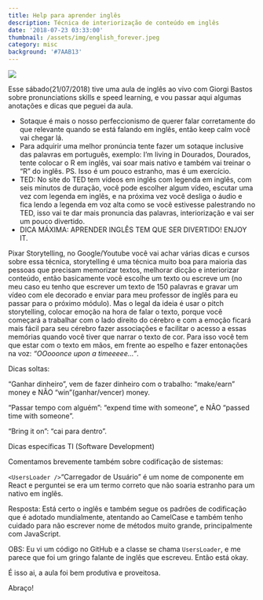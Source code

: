 ```yaml
---
title: Help para aprender inglês
description: Técnica de interiorização de conteúdo em inglês
date: '2018-07-23 03:33:00'
thumbnail: /assets/img/english_forever.jpeg
category: misc
background: '#7AAB13'
---
```

![](/assets/img/english_forever.jpeg)

Esse sábado(21/07/2018) tive uma aula de inglês ao vivo com Giorgi Bastos sobre pronunciations skills e speed learning, e vou passar aqui algumas anotações e dicas que peguei da aula.

* Sotaque é mais o nosso perfeccionismo de querer falar corretamente do que relevante quando se está falando em inglês, então keep calm você vai chegar lá.
* Para adquirir uma melhor pronúncia tente fazer um sotaque inclusive das palavras em português, exemplo: I’m living in Dourados, Dourados, tente colocar o R em inglês, vai soar mais nativo e também vai treinar o “R” do inglês. PS. Isso é um pouco estranho, mas é um exercício.
* TED: No site do TED tem vídeos em inglês com legenda em inglês, com seis minutos de duração, você pode escolher algum vídeo, escutar uma vez com legenda em inglês, e na próxima vez você desliga o áudio e fica lendo a legenda em voz alta como se você estivesse palestrando no TED, isso vai te dar mais pronuncia das palavras, interiorização e vai ser um pouco divertido.
* DICA MÁXIMA: APRENDER INGLÊS TEM QUE SER DIVERTIDO! ENJOY IT.

Pixar Storytelling, no Google/Youtube você vai achar várias dicas e cursos sobre essa técnica, storytelling é uma técnica muito boa para maioria das pessoas que precisam memorizar textos, melhorar dicção e interiorizar conteúdo, então basicamente você escolhe um texto ou escreve um (no meu caso eu tenho que escrever um texto de 150 palavras e gravar um vídeo com ele decorado e enviar para meu professor de inglês para eu passar para o próximo módulo). Mas o legal da ideia é usar o pitch storytelling, colocar emoção na hora de falar o texto, porque você começará a trabalhar com o lado direito do cérebro e com a emoção ficará mais fácil para seu cérebro fazer associações e facilitar o acesso a essas memórias quando você tiver que narrar o texto de cor. Para isso você tem que estar com o texto em mãos, em frente ao espelho e fazer entonações na voz: _“OOooonce upon a timeeeee…”_.

Dicas soltas:

“Ganhar dinheiro”, vem de fazer dinheiro com o trabalho: “make/earn” money e NÃO “win”(ganhar/vencer) money.

“Passar tempo com alguém”: “expend time with someone”, e NÃO “passed time with someone”.

“Bring it on”: “cai para dentro”.

Dicas específicas TI (Software Development)

Comentamos brevemente também sobre codificação de sistemas:

`<UsersLoader />`“Carregador de Usuário” é um nome de componente em React e perguntei se era um termo correto que não soaria estranho para um nativo em inglês.

Resposta: Está certo o inglês e também segue os padrões de codificação que é adotado mundialmente, atentando ao CamelCase e também tenho cuidado para não escrever nome de métodos muito grande, principalmente com JavaScript.

OBS: Eu vi um código no GitHub e a classe se chama `UsersLoader`, e me parece que foi um gringo falante de inglês que escreveu. Então está okay.

É isso ai, a aula foi bem produtiva e proveitosa.

Abraço!
